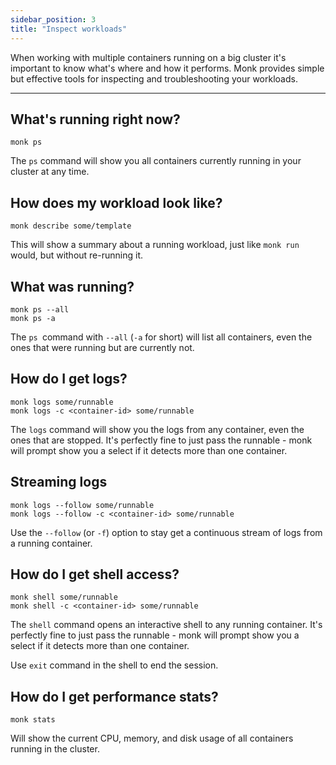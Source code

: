 ```yaml
---
sidebar_position: 3
title: "Inspect workloads"
---
```


When working with multiple containers running on a big cluster it's important to know what's where and how it performs. Monk provides simple but effective tools for inspecting and troubleshooting your workloads.

---

## What's running right now?

    monk ps

The `ps` command will show you all containers currently running in your cluster at any time.

## How does my workload look like?

    monk describe some/template

This will show a summary about a running workload, just like `monk run` would, but without re-running it.

## What was running?

    monk ps --all
    monk ps -a

The `ps `command with `--all` (`-a` for short) will list all containers, even the ones that were running but are currently not.

## How do I get logs?

    monk logs some/runnable
    monk logs -c <container-id> some/runnable

The `logs` command will show you the logs from any container, even the ones that are stopped. It's perfectly fine to just pass the runnable - monk will prompt show you a select if it detects more than one container.

## Streaming logs

    monk logs --follow some/runnable
    monk logs --follow -c <container-id> some/runnable

Use the `--follow` (or `-f`) option to stay get a continuous stream of logs from a running container.

## How do I get shell access?

    monk shell some/runnable
    monk shell -c <container-id> some/runnable

The `shell` command opens an interactive shell to any running container. It's perfectly fine to just pass the runnable - monk will prompt show you a select if it detects more than one container.

Use `exit` command in the shell to end the session.

## How do I get performance stats?

    monk stats

Will show the current CPU, memory, and disk usage of all containers running in the cluster.
